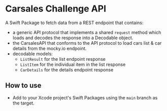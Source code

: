 # Carsales Challenge API

A Swift Package to fetch data from a REST endpoint that contains:
- a generic API protocol that implements a shared `request` method which loads and decodes the response into a Decodable object. 
- the CarsalesAPI that conforms to the API protocol to load cars list & car details from the mocky.io endpoint.
- decodable models:
    -  `ListResult` for the list endpoint response
    - `ListItem` for the individual item in the list response
    - `CarDetails` for the details endpoint response

## How to use
- Add to your Xcode project's Swift Packages using the `main` branch as the target.
